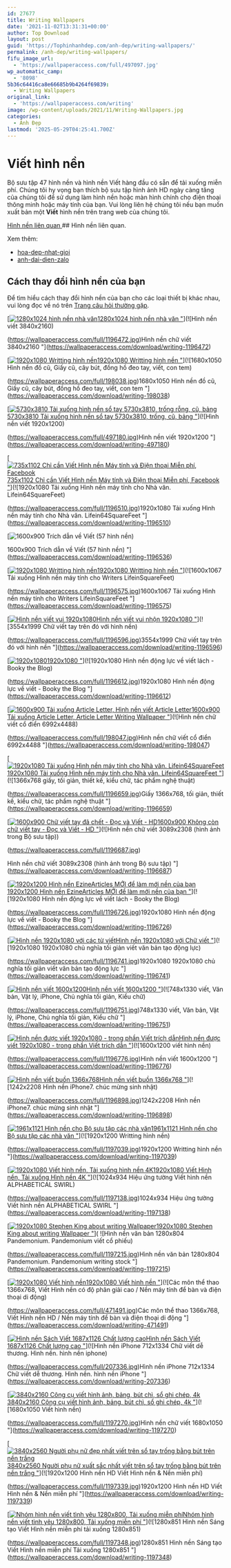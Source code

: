 ```yaml
---
id: 27677
title: Writing Wallpapers
date: '2021-11-02T13:31:31+00:00'
author: Top Download
layout: post
guid: 'https://Tophinhanhdep.com/anh-dep/writing-wallpapers/'
permalink: /anh-dep/writing-wallpapers/
fifu_image_url:
  - 'https://wallpaperaccess.com/full/497097.jpg'
wp_automatic_camp:
  - '8098'
5b36c64416ca8e66685b9b4264f69839:
  - Writing Wallpapers
original_link:
  - 'https://wallpaperaccess.com/writing'
image: /wp-content/uploads/2021/11/Writing-Wallpapers.jpg
categories:
  - Ảnh Đẹp
lastmod: '2025-05-29T04:25:41.700Z'
---
```

# Viết hình nền

Bộ sưu tập 47 hình nền và hình nền Viết hàng đầu có sẵn để tải xuống miễn phí. Chúng tôi hy vọng bạn thích bộ sưu tập hình ảnh HD ngày càng tăng của chúng tôi để sử dụng làm hình nền hoặc màn hình chính cho điện thoại thông minh hoặc máy tính của bạn. Vui lòng liên hệ chúng tôi nếu bạn muốn xuất bản một **Viết** hình nền trên trang web của chúng tôi.

[Hình nền liên quan ](#related) ## Hình nền liên quan.

   
 Xem thêm:

   
- [hoa-dep-nhat-gioi](https://tophinhanhdep.com/hinh-hoa-dep/hoa-dep-nhat-gioi/)
- [anh-dai-dien-zalo](https://tophinhanhdep.com/anh-avatar/anh-dai-dien-zalo/)

## Cách thay đổi hình nền của bạn

Để tìm hiểu cách thay đổi hình nền của bạn cho các loại thiết bị khác nhau, vui lòng đọc về nó trên [Trang câu hỏi thường gặp](https://tophinhanhdep.com/faq/).

  
[[![1280x1024 hình nền nhà văn](https://wallpaperaccess.com/full/497097.jpg)1280x1024 hình nền nhà văn "](https://wallpaperaccess.com/download/writing-497097)](![Hình nền viết 3840x2160)

(https://wallpaperaccess.com/full/1196472.jpg)Hình nền chữ viết 3840x2160 "](https://wallpaperaccess.com/download/writing-1196472)

[[![1920x1080 Writting hình nền](https://wallpaperaccess.com/full/1196474.jpg)1920x1080 Writting hình nền "](https://wallpaperaccess.com/download/writing-1196474)](![1680x1050 Hình nền đồ cũ, Giấy cũ, cây bút, đồng hồ đeo tay, viết, con tem)

(https://wallpaperaccess.com/full/198038.jpg)1680x1050 Hình nền đồ cũ, Giấy cũ, cây bút, đồng hồ đeo tay, viết, con tem "](https://wallpaperaccess.com/download/writing-198038)

[[![5730x3810 Tải xuống hình nền sổ tay 5730x3810, trống rỗng, cũ, bảng](https://wallpaperaccess.com/full/1196485.jpg)5730x3810 Tải xuống hình nền sổ tay 5730x3810, trống, cũ, bảng "](https://wallpaperaccess.com/download/writing-1196485)](![Hình nền viết 1920x1200)

(https://wallpaperaccess.com/full/497180.jpg)Hình nền viết 1920x1200 "](https://wallpaperaccess.com/download/writing-497180)

[[![735x1102 Chỉ cần Viết Hình nền Máy tính và Điện thoại Miễn phí, Facebook](https://wallpaperaccess.com/full/1196501.png)735x1102 Chỉ cần Viết Hình nền Máy tính và Điện thoại Miễn phí, Facebook "](https://wallpaperaccess.com/download/writing-1196501)](![1920x1080 Tải xuống Hình nền máy tính cho Nhà văn.  Lifein64SquareFeet)

(https://wallpaperaccess.com/full/1196510.jpg)1920x1080 Tải xuống Hình nền máy tính cho Nhà văn. Lifein64SquareFeet "](https://wallpaperaccess.com/download/writing-1196510)

[![1600x900 Trích dẫn về Viết (57 hình nền)](https://wallpaperaccess.com/full/1196536.jpg)

1600x900 Trích dẫn về Viết (57 hình nền) "](https://wallpaperaccess.com/download/writing-1196536)

[[![1920x1080 Writting hình nền](https://wallpaperaccess.com/full/1196543.jpg)1920x1080 Writting hình nền "](https://wallpaperaccess.com/download/writing-1196543)](![1600x1067 Tải xuống Hình nền máy tính cho Writers LifeinSquareFeet)

(https://wallpaperaccess.com/full/1196575.jpg)1600x1067 Tải xuống Hình nền máy tính cho Writers LifeinSquareFeet "](https://wallpaperaccess.com/download/writing-1196575)

[[![Hình nền viết vui 1920x1080](https://wallpaperaccess.com/full/1196591.jpg)Hình nền viết vui nhộn 1920x1080 "](https://wallpaperaccess.com/download/writing-1196591)](![3554x1999 Chữ viết tay trên đó với hình nền)

(https://wallpaperaccess.com/full/1196596.jpg)3554x1999 Chữ viết tay trên đó với hình nền "](https://wallpaperaccess.com/download/writing-1196596)

[[![1920x1080 ](https://wallpaperaccess.com/full/1196599.jpg)1920x1080 "](https://wallpaperaccess.com/download/writing-1196599)](![1920x1080 Hình nền động lực về viết lách - Booky the Blog)

(https://wallpaperaccess.com/full/1196612.jpg)1920x1080 Hình nền động lực về viết - Booky the Blog "](https://wallpaperaccess.com/download/writing-1196612)

[[![1600x900 Tải xuống Article Letter, Hình nền viết Article Letter](https://wallpaperaccess.com/full/1196652.jpg)1600x900 Tải xuống Article Letter, Article Letter Writing Wallpaper "](https://wallpaperaccess.com/download/writing-1196652)](![Hình nền chữ viết cổ điển 6992x4488)

(https://wallpaperaccess.com/full/198047.jpg)Hình nền chữ viết cổ điển 6992x4488 "](https://wallpaperaccess.com/download/writing-198047)

[[![1920x1080 Tải xuống Hình nền máy tính cho Nhà văn.  Lifein64SquareFeet](https://wallpaperaccess.com/full/566175.jpg)1920x1080 Tải xuống Hình nền máy tính cho Nhà văn. Lifein64SquareFeet "](https://wallpaperaccess.com/download/writing-566175)](![1366x768 giấy, tối giản, thiết kế, kiểu chữ, tác phẩm nghệ thuật)

(https://wallpaperaccess.com/full/1196659.jpg)Giấy 1366x768, tối giản, thiết kế, kiểu chữ, tác phẩm nghệ thuật "](https://wallpaperaccess.com/download/writing-1196659)

[[![1600x900 Chữ viết tay đã chết - Đọc và Viết - HD](https://wallpaperaccess.com/full/1196664.jpg)1600x900 Không còn chữ viết tay - Đọc và Viết - HD "](https://wallpaperaccess.com/download/writing-1196664)](![Hình nền chữ viết 3089x2308 (hình ảnh trong Bộ sưu tập))

(https://wallpaperaccess.com/full/1196687.jpg)

Hình nền chữ viết 3089x2308 (hình ảnh trong Bộ sưu tập) "](https://wallpaperaccess.com/download/writing-1196687)

[[![1920x1200 Hình nền EzineArticles MỚI để làm mới nền của bạn](https://wallpaperaccess.com/full/1196719.jpg)1920x1200 Hình nền EzineArticles MỚI để làm mới nền của bạn "](https://wallpaperaccess.com/download/writing-1196719)](![1920x1080 Hình nền động lực về viết lách - Booky the Blog)

(https://wallpaperaccess.com/full/1196726.jpg)1920x1080 Hình nền động lực về viết - Booky the Blog "](https://wallpaperaccess.com/download/writing-1196726)

[[![Hình nền 1920x1080 với các từ viết](https://wallpaperaccess.com/full/1196738.jpg)Hình nền 1920x1080 với Chữ viết "](https://wallpaperaccess.com/download/writing-1196738)](![1920x1080 1920x1080 chủ nghĩa tối giản viết văn bản tạo động lực)

(https://wallpaperaccess.com/full/1196741.jpg)1920x1080 1920x1080 chủ nghĩa tối giản viết văn bản tạo động lực "](https://wallpaperaccess.com/download/writing-1196741)

[[![Hình nền viết 1600x1200](https://wallpaperaccess.com/full/1196749.jpg)Hình nền viết 1600x1200 "](https://wallpaperaccess.com/download/writing-1196749)](![748x1330 viết, Văn bản, Vật lý, iPhone, Chủ nghĩa tối giản, Kiểu chữ)

(https://wallpaperaccess.com/full/1196751.jpg)748x1330 viết, Văn bản, Vật lý, iPhone, Chủ nghĩa tối giản, Kiểu chữ "](https://wallpaperaccess.com/download/writing-1196751)

[[![Hình nền được viết 1920x1080 - trong phần Viết trích dẫn](https://wallpaperaccess.com/full/1196764.jpg)Hình nền được viết 1920x1080 - trong phần Viết trích dẫn "](https://wallpaperaccess.com/download/writing-1196764)](![1600x1200 viết hình nền)

(https://wallpaperaccess.com/full/1196776.jpg)Hình nền viết 1600x1200 "](https://wallpaperaccess.com/download/writing-1196776)

[[![Hình nền viết buồn 1366x768](https://wallpaperaccess.com/full/1196793.jpg)Hình nền viết buồn 1366x768 "](https://wallpaperaccess.com/download/writing-1196793)](![1242x2208 Hình nền iPhone7.  chúc mừng sinh nhật)

(https://wallpaperaccess.com/full/1196898.jpg)1242x2208 Hình nền iPhone7. chúc mừng sinh nhật "](https://wallpaperaccess.com/download/writing-1196898)

[[![1961x1121 Hình nền cho Bộ sưu tập các nhà văn](https://wallpaperaccess.com/full/1196965.jpg)1961x1121 Hình nền cho Bộ sưu tập các nhà văn "](https://wallpaperaccess.com/download/writing-1196965)](![1920x1200 Writting hình nền)

(https://wallpaperaccess.com/full/1197039.jpg)1920x1200 Writting hình nền "](https://wallpaperaccess.com/download/writing-1197039)

[[![1920x1080 Viết hình nền, Tải xuống hình nền 4K](https://wallpaperaccess.com/full/1197103.jpg)1920x1080 Viết Hình nền, Tải xuống Hình nền 4K "](https://wallpaperaccess.com/download/writing-1197103)](![1024x934 Hiệu ứng tường Viết hình nền ALPHABETICAL SWIRL)

(https://wallpaperaccess.com/full/1197138.jpg)1024x934 Hiệu ứng tường Viết hình nền ALPHABETICAL SWIRL "](https://wallpaperaccess.com/download/writing-1197138)

[[![1920x1080 Stephen King about writing Wallpaper](https://wallpaperaccess.com/full/1197165.jpg)1920x1080 Stephen King about writing Wallpaper "](https://wallpaperaccess.com/download/writing-1197165)]( ![Hình nền văn bản 1280x804 Pandemonium.  Pandemonium viết cổ phiếu)

(https://wallpaperaccess.com/full/1197215.jpg)Hình nền văn bản 1280x804 Pandemonium. Pandemonium writing stock "](https://wallpaperaccess.com/download/writing-1197215)

[[![1920x1080 Viết hình nền](https://wallpaperaccess.com/full/1197237.jpg)1920x1080 Viết hình nền "](https://wallpaperaccess.com/download/writing-1197237)](![Các môn thể thao 1366x768, Viết Hình nền có độ phân giải cao / Nền máy tính để bàn và điện thoại di động)

(https://wallpaperaccess.com/full/471491.jpg)Các môn thể thao 1366x768, Viết Hình nền HD / Nền máy tính để bàn và điện thoại di động "](https://wallpaperaccess.com/download/writing-471491)

[[![Hình nền Sách Viết 1687x1126 Chất lượng cao](https://wallpaperaccess.com/full/1197253.jpg)Hình nền Sách Viết 1687x1126 Chất lượng cao "](https://wallpaperaccess.com/download/writing-1197253)](![Hình nền iPhone 712x1334 Chữ viết dễ thương.  Hình nền.  hình nền iphone)

(https://wallpaperaccess.com/full/207336.jpg)Hình nền iPhone 712x1334 Chữ viết dễ thương. Hình nền. hình nền iPhone "](https://wallpaperaccess.com/download/writing-207336)

[[![3840x2160 Công cụ viết hình ảnh, bảng, bút chì, sổ ghi chép, 4k](https://wallpaperaccess.com/full/1197258.jpg)3840x2160 Công cụ viết hình ảnh, bảng, bút chì, sổ ghi chép, 4k "](https://wallpaperaccess.com/download/writing-1197258)](![1680x1050 Viết hình nền)

(https://wallpaperaccess.com/full/1197270.jpg)Hình nền chữ viết 1680x1050 "](https://wallpaperaccess.com/download/writing-1197270)

[[![3840x2560 Người phụ nữ đẹp nhất viết trên sổ tay trống bằng bút trên nền trắng](https://wallpaperaccess.com/full/1197332.jpg)3840x2560 Người phụ nữ xuất sắc nhất viết trên sổ tay trống bằng bút trên nền trắng "](https://wallpaperaccess.com/download/writing-1197332)](![1920x1200 Hình nền HD Viết Hình nền & Nền miễn phí)

(https://wallpaperaccess.com/full/1197339.jpg)1920x1200 Hình nền HD Viết Hình nền &amp; Nền miễn phí "](https://wallpaperaccess.com/download/writing-1197339)

[[![Nhóm hình nền viết tình yêu 1280x800, Tải xuống miễn phí](https://wallpaperaccess.com/full/1197345.jpg)Nhóm hình nền viết tình yêu 1280x800, Tải xuống miễn phí "](https://wallpaperaccess.com/download/writing-1197345)](![1280x851 Hình nền Sáng tạo Viết Hình nền miễn phí tải xuống 1280x851)

(https://wallpaperaccess.com/full/1197348.jpg)1280x851 Hình nền Sáng tạo Viết Hình nền miễn phí Tải xuống 1280x851 "](https://wallpaperaccess.com/download/writing-1197348)
